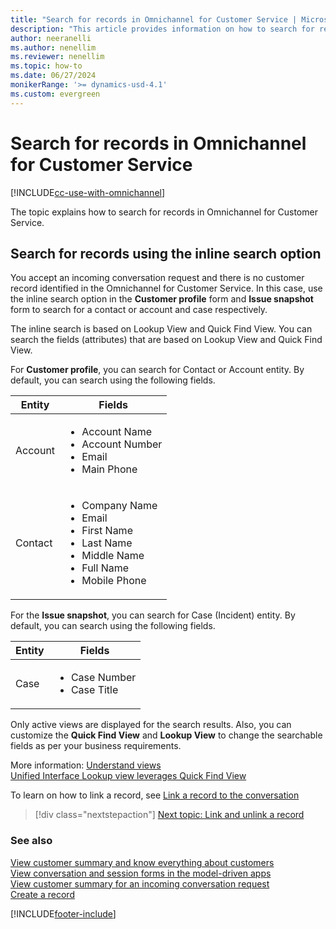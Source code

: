 ```yaml
---
title: "Search for records in Omnichannel for Customer Service | MicrosoftDocs"
description: "This article provides information on how to search for records and link a record to a conversation in Omnichannel for Customer Service."
author: neeranelli
ms.author: nenellim
ms.reviewer: nenellim
ms.topic: how-to
ms.date: 06/27/2024
monikerRange: '>= dynamics-usd-4.1'
ms.custom: evergreen
---
```



# Search for records in Omnichannel for Customer Service

[!INCLUDE[cc-use-with-omnichannel](../../includes/cc-use-with-omnichannel.md)]

The topic explains how to search for records in Omnichannel for Customer Service.

## Search for records using the inline search option

You accept an incoming conversation request and there is no customer record identified in the Omnichannel for Customer Service. In this case, use the inline search option in the **Customer profile** form and **Issue snapshot** form to search for a contact or account and case respectively.

The inline search is based on Lookup View and Quick Find View. You can search the fields (attributes) that are based on Lookup View and Quick Find View.

For **Customer profile**, you can search for Contact or Account entity. By default, you can search using the following fields.

| Entity         | Fields  |
|---------       | ---------|
|  Account  |  <ul><li> Account Name</li> <li>Account Number</li><li>Email</li><li>Main Phone</li> |
| Contact | <ul><li> Company Name</li><li>Email</li><li> First Name </li><li> Last Name </li><li>Middle Name</li><li>Full Name</li><li>Mobile Phone</li> |

<!---
<table>
    <tr>
        <th>Entity</th>
        <th>Fields</th>
    </tr>
    <tr>
        <td rowspan="4">Account</td>
        <td>Account Name</td>
    </tr>
    <tr>
        <td>Account Number</td>
    </tr>
    <tr>
        <td>Email</td>
    </tr>
    <tr>
        <td>Main Phone</td>
    </tr>
    <tr>
        <td rowspan="7">Contact</td>
        <td>Company Name</td>
    </tr>
    <tr>
        <td>Email</td>
    </tr>
    <tr>
        <td>First Name</td>
    </tr>
    <tr>
        <td>Last Name</td>
    </tr>
    <tr>
        <td>Middle Name</td>
    </tr>
    <tr>
        <td>Full Name</td>
    </tr>
    <tr>
        <td>Mobile Phone</td>
    </tr>  
 </table>
--->
For the **Issue snapshot**, you can search for Case (Incident) entity. By default, you can search using the following fields.

| Entity         | Fields  |
|---------       | ---------|
|  Case  |  <ul><li> Case Number</li> <li>Case Title</li> |

<!---
<table>
<tr>
        <th>Entity</th>
        <th>Fields</th>
    </tr>
    <tr>
        <td rowspan="2">Case</td>
        <td>Case Number</td>
    </tr>
    <tr>
        <td>Case Title</td>
    </tr> 
 </table>
--->
Only active views are displayed for the search results. Also, you can customize the **Quick Find View** and **Lookup View** to change the searchable fields as per your business requirements.

More information: 
[Understand views](/dynamics365/customer-engagement/customize/create-edit-views)  
[Unified Interface Lookup view leverages Quick Find View](https://blogs.msdn.microsoft.com/crm/2018/11/02/unified-interface-lookup-now-leverages-quick-find-view/)  

To learn on how to link a record, see [Link a record to the conversation](link-unlink-record.md)

> [!div class="nextstepaction"]
> [Next topic: Link and unlink a record](link-unlink-record.md)

### See also

[View customer summary and know everything about customers](customer-summary.md)  
[View conversation and session forms in the model-driven apps](view-omnichannel-conversation-session.md)  
[View customer summary for an incoming conversation request](view-customer-summary-incoming-conversation-request.md)  
[Create a record](create-record.md)  


[!INCLUDE[footer-include](../../includes/footer-banner.md)]
